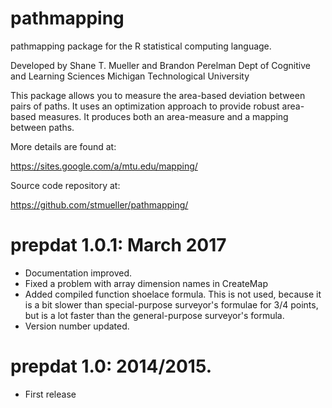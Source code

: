 pathmapping
===========

pathmapping package for the R statistical computing language.

Developed by Shane T. Mueller and Brandon Perelman
Dept of Cognitive and Learning Sciences
Michigan Technological University


This package allows you to measure the area-based deviation between pairs of paths.  It uses an optimization approach to provide robust area-based measures.  It produces both an area-measure and a mapping between paths. 

More details are found at:

https://sites.google.com/a/mtu.edu/mapping/

Source code repository at:

https://github.com/stmueller/pathmapping/


# prepdat 1.0.1: March 2017

-  Documentation improved.
- Fixed a problem with array dimension names in CreateMap
- Added compiled function shoelace formula.  This is not used, because it is a bit slower than special-purpose surveyor's formulae for 3/4 points, but is a lot faster than the general-purpose surveyor's formula.
- Version number updated.

# prepdat 1.0: 2014/2015.
- First release